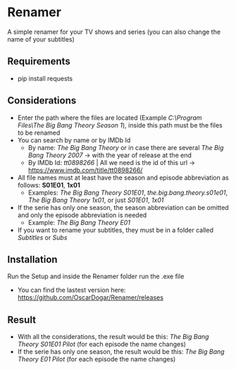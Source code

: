 # Renamer
A simple renamer for your TV shows and series (you can also change the name of your subtitles)

## Requirements
- pip install requests

## Considerations
- Enter the path where the files are located (Example *C:\Program Files\The Big Bang Theory Season 1*), inside this path must be the files to be renamed
- You can search by name or by IMDb Id
  - By name: *The Big Bang Theory* or in case there are several *The Big Bang Theory 2007* -> with the year of release at the end
  - By IMDb Id: *tt0898266*  | All we need is the id of this url  ->  https://www.imdb.com/title/tt0898266/  
- All file names must at least have the season and episode abbreviation as follows: **S01E01**, **1x01**
  - Examples:  *The Big Bang Theory S01E01*, *the.big.bang.theory.s01e01*, *The Big Bang Theory 1x01*, or just *S01E01*, *1x01*
- If the serie has only one season, the season abbreviation can be omitted and only the episode abbreviation is needed 
  - Example: *The Big Bang Theory E01*
- If you want to rename your subtitles, they must be in a folder called *Subtitles* or *Subs*

## Installation
Run the Setup and inside the Renamer folder run the .exe file
- You can find the lastest version here: https://github.com/OscarDogar/Renamer/releases 

## Result
- With all the considerations, the result would be this: *The Big Bang Theory S01E01 Pilot* (for each episode the name changes) 
- If the serie has only one season, the result would be this: *The Big Bang Theory E01 Pilot* (for each episode the name changes) 

